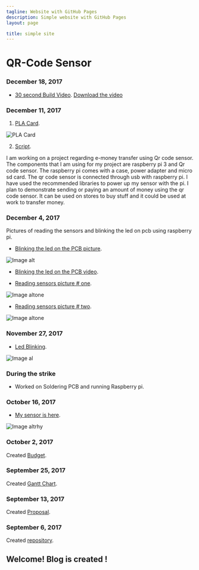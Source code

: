 ```yaml
---
tagline: Website with GitHub Pages
description: Simple website with GitHub Pages
layout: page

title: simple site
---
```


# QR-Code Sensor

### December 18, 2017

- [30 second Build Video](https://youtu.be/GNM_ZdkivdA).
[Download the video](https://github.com/n01033547/Bluetooth/blob/master/My%20Movie%201.mp4)

### December 11, 2017

1. [PLA Card](https://github.com/n01033547/Bluetooth/blob/master/group_placard.jpg).

![PLA Card](https://github.com/n01033547/Bluetooth/blob/master/group_placard.jpg?raw=yes)

2. [Script](https://github.com/n01033547/Bluetooth/blob/master/Script.docx).

I am working on a project regarding e-money transfer using Qr code sensor. The components that I am using for my project are raspberry pi 3 and Qr code sensor. The raspberry pi comes with a case, power adapter and micro sd card. The qr code sensor is connected through usb with raspberry pi. I have used the recommended libraries to power up my sensor with the pi. I plan to demonstrate sending or paying an amount of money using the qr code sensor. It can be used on stores to buy stuff and it could be used at work to transfer money.


### December 4, 2017

Pictures of reading the sensors and blinking the led on pcb using raspberry pi.


- [Blinking the led on the PCB picture](https://github.com/n01033547/Bluetooth/blob/master/readingSensor2.JPG).

![Image alt](https://github.com/n01033547/Bluetooth/blob/master/readingSensor2.JPG?raw=yes)


- [Blinking the led on the PCB video](https://github.com/n01033547/Bluetooth/blob/master/Raspberrywith%20PCBled.MOV).


- [Reading sensors picture # one](https://github.com/n01033547/Bluetooth/blob/master/readingSensor1.PNG).

![Image altone](https://github.com/n01033547/Bluetooth/blob/master/readingSensor1.PNG?raw=yes)

- [Reading sensors picture # two](https://github.com/n01033547/Bluetooth/blob/master/readingSensor.PNG).

![Image altone](https://github.com/n01033547/Bluetooth/blob/master/readingSensor.PNG?raw=yes)

### November 27, 2017

- [Led Blinking](https://github.com/n01033547/Bluetooth/blob/master/LedBlinking.JPG).

![Image al](https://github.com/n01033547/Bluetooth/blob/master/LedBlinking.JPG?raw=yes)


### During the strike

- Worked on Soldering PCB and running Raspberry pi.

### October 16, 2017

- [My sensor is here](https://github.com/n01033547/Bluetooth/blob/master/QrCodesensor.JPG).

![Image altrhy ](https://github.com/n01033547/Bluetooth/blob/master/QrCodesensor.JPG?raw=yes)

### October 2, 2017

Created [Budget](https://github.com/n01033547/Bluetooth/blob/master/Budget.xlsx).

### September 25, 2017

Created [Gantt Chart](https://github.com/n01033547/Bluetooth/blob/master/SushantGanttProject.mpp).  

### September 13, 2017

Created [Proposal](https://github.com/six0four/StudentSenseHat/blob/master/documentation/ProposalContentStudentNameRev02.pdf).

### September 6, 2017

Created [repository](https://github.com/n01033547/Bluetooth.git).

Welcome!  Blog is created !
-------------

